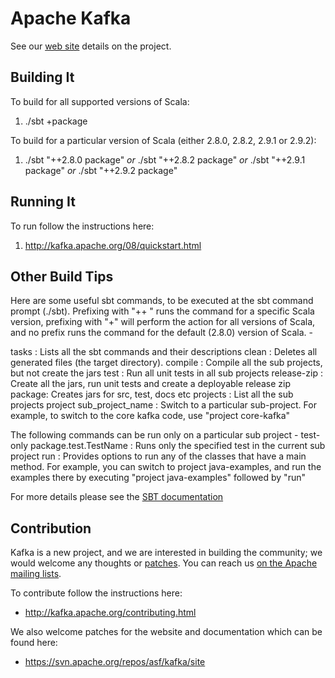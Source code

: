 # Apache Kafka #

See our [web site](http://kafka.apache.org) details on the project.

## Building It ##

To build for all supported versions of Scala: 
1. ./sbt +package

To build for a particular version of Scala (either 2.8.0, 2.8.2, 2.9.1 or 2.9.2): 

1. ./sbt "++2.8.0 package" *or* ./sbt "++2.8.2 package" *or* ./sbt "++2.9.1 package" *or* ./sbt "++2.9.2 package"

## Running It ##

To run follow the instructions here:
1. http://kafka.apache.org/08/quickstart.html

## Other Build Tips ##

Here are some useful sbt commands, to be executed at the sbt command prompt (./sbt). Prefixing with "++<version> " runs the
command for a specific Scala version, prefixing with "+" will perform the action for all versions of Scala, and no prefix
runs the command for the default (2.8.0) version of Scala. -

tasks : Lists all the sbt commands and their descriptions
clean : Deletes all generated files (the target directory).
compile : Compile all the sub projects, but not create the jars
test : Run all unit tests in all sub projects
release-zip : Create all the jars, run unit tests and create a deployable release zip
package: Creates jars for src, test, docs etc
projects : List all the sub projects 
project sub_project_name : Switch to a particular sub-project. For example, to switch to the core kafka code, use "project core-kafka"

The following commands can be run only on a particular sub project -
test-only package.test.TestName : Runs only the specified test in the current sub project
run : Provides options to run any of the classes that have a main method. For example, you can switch to project java-examples, and run the examples there by executing "project java-examples" followed by "run" 

For more details please see the [SBT documentation](https://github.com/harrah/xsbt/wiki)

## Contribution ##

Kafka is a new project, and we are interested in building the community; we would welcome any thoughts or [patches](https://issues.apache.org/jira/browse/KAFKA). You can reach us [on the Apache mailing lists](http://kafka.apache.org/contact.html).

To contribute follow the instructions here:
 * http://kafka.apache.org/contributing.html

We also welcome patches for the website and documentation which can be found here:
 * https://svn.apache.org/repos/asf/kafka/site




